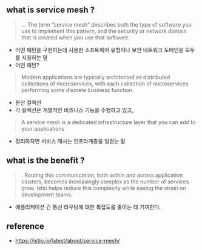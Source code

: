 ## what is service mesh ?

> ... The term “service mesh” describes both the type of software you use to implement this pattern, and the security or network domain that is created when you use that software.

- 어떤 패턴을 구현하는데 사용한 소프트웨어 유형이나 보안 네트워크 도메인을 모두를 지칭하는 말
- 어떤 패턴?

> Modern applications are typically architected as distributed collections of microservices, with each collection of microservices performing some discrete business function. 

- 분산 컬렉션
- 각 컬렉션은 개별적인 비즈니스 기능을 수행하고 있고,

> A service mesh is a dedicated infrastructure layer that you can add to your applications

- 정리하자면 서비스 매시는 인프라계층을 일컫는 말

## what is the benefit ?

>. Routing this communication, both within and across application clusters, becomes increasingly complex as the number of services grow. Istio helps reduce this complexity while easing the strain on development teams.

- 애플리케이션 간 통신 라우팅에 대한 복잡도를 줄이는 데 기여한다.

## reference
- https://istio.io/latest/about/service-mesh/